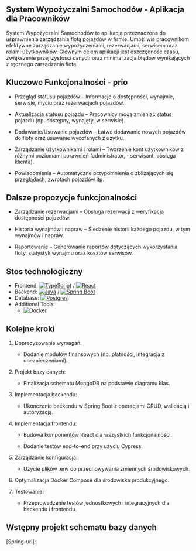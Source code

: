 ## System Wypożyczalni Samochodów - Aplikacja dla Pracowników
	

System Wypożyczalni Samochodów to aplikacja przeznaczona do usprawnienia zarządzania flotą pojazdów w firmie. Umożliwia pracownikom efektywne zarządzanie wypożyczeniami, rezerwacjami, serwisem oraz rolami użytkowników. Głównym celem aplikacji jest oszczędność czasu, zwiększenie przejrzystości danych oraz minimalizacja błędów wynikających z ręcznego zarządzania flotą.




## Kluczowe Funkcjonalności - prio

- Przegląd statusu pojazdów – Informacje o dostępności, wynajmie, serwisie, myciu oraz rezerwacjach pojazdów.

- Aktualizacja statusu pojazdu – Pracownicy mogą zmieniać status pojazdu (np. dostępny, wynajęty, w serwisie).

- Dodawanie/Usuwanie pojazdów – Łatwe dodawanie nowych pojazdów do floty oraz usuwanie wycofanych z użytku.

- Zarządzanie użytkownikami i rolami – Tworzenie kont użytkowników z różnymi poziomami uprawnień (administrator, - serwisant, obsługa klienta).

- Powiadomienia – Automatyczne przypomnienia o zbliżających się przeglądach, zwrotach pojazdów itp.


## Dalsze propozycje funkcjonalności

- Zarządzanie rezerwacjami – Obsługa rezerwacji z weryfikacją dostępności pojazdów.

- Historia wynajmów i napraw – Śledzenie historii każdego pojazdu, w tym wynajmów i napraw.

- Raportowanie – Generowanie raportów dotyczących wykorzystania floty, statystyk wynajmu oraz kosztów serwisów.



## Stos technologiczny

- Frontend: [![TypeScript](https://img.shields.io/badge/TypeScript-3178C6?logo=typescript&logoColor=fff)](#) / [![React](https://img.shields.io/badge/React-%2320232a.svg?logo=react&logoColor=%2361DAFB)](#)
- Backend: [![Java](https://img.shields.io/badge/Java-%23ED8B00.svg?logo=openjdk&logoColor=white)](#) / 	[![Spring Boot](https://img.shields.io/badge/Spring%20Boot-6DB33F?logo=springboot&logoColor=fff)](#)
- Database: [![Postgres](https://img.shields.io/badge/Postgres-%23316192.svg?logo=postgresql&logoColor=white)](#)
- Additional Tools:
  - [![Docker](https://img.shields.io/badge/Docker-2496ED?logo=docker&logoColor=fff)](#)




## Kolejne kroki 

1. Doprecyzowanie wymagań:

    - Dodanie modułów finansowych (np. płatności, integracja z ubezpieczeniami).

2. Projekt bazy danych:
    - Finalizacja schematu MongoDB na podstawie diagramu klas.

3. Implementacja backendu:
    - Ukończenie backendu w Spring Boot z operacjami CRUD, walidacją i autoryzacją.

4. Implementacja frontendu:
    - Budowa komponentów React dla wszystkich funkcjonalności.
   
    - Dodanie testów end-to-end przy użyciu Cypress.

5. Zarządzanie konfiguracją:
    - Użycie plików .env do przechowywania zmiennych środowiskowych.

7. Optymalizacja Docker Compose dla środowiska produkcyjnego.

8. Testowanie:
     - Przeprowadzenie testów jednostkowych i integracyjnych dla backendu i frontendu.



## Wstępny projekt schematu bazy danych




<!-- MARKDOWN LINKS & IMAGES -->
<!-- https://www.markdownguide.org/basic-syntax/#reference-style-links -->

[React.js]: https://img.shields.io/badge/React-%2320232a.svg?logo=react&logoColor=%2361DAFB
[React-url]: https://reactjs.org/

[SpringBoot]: https://img.shields.io/badge/Spring%20Boot-6DB33F?logo=springboot&logoColor=fff
[Spring-url]: 



  
